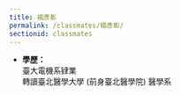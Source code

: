 ```yaml
---
title: 楊彥彰
permalink: /classmates/楊彥彰/
sectionid: classmates
---
```


- **學歷：**<br />
  臺大電機系肄業<br />
  轉讀臺北醫學大學 (前身臺北醫學院) 醫學系

